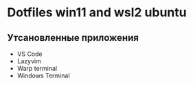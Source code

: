 # Dotfiles win11 and wsl2 ubuntu

## Утсановленные приложения

- VS Code
- Lazyvim 
- Warp terminal 
- Windows Terminal 


